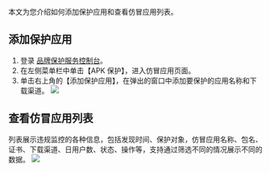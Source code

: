 本文为您介绍如何添加保护应用和查看仿冒应用列表。

## 添加保护应用
1. 登录 [品牌保护服务控制台](https://console.cloud.tencent.com/bps)。
2. 在左侧菜单栏中单击【APK 保护】，进入仿冒应用页面。
3. 单击右上角的【添加保护应用】，在弹出的窗口中添加要保护的应用名称和下载渠道。
![](https://main.qcloudimg.com/raw/45b72d5df2f01437461bfea037490553.png)

## 查看仿冒应用列表
列表展示违规监控的各种信息，包括发现时间、保护对象，仿冒应用名称、包名、证书、下载渠道、日用户数、状态、操作等，支持通过筛选不同的情况展示不同的数据。 
![](https://main.qcloudimg.com/raw/8051c9537ce32bbad6661698b814864e.png)
